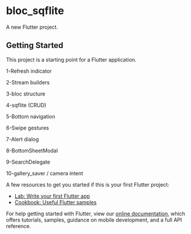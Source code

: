 # bloc_sqflite

A new Flutter project.

## Getting Started

This project is a starting point for a Flutter application.

1-Refresh indicator 

2-Stream builders

3-bloc structure

4-sqflite (CRUD)

5-Bottom navigation

6-Swipe gestures

7-Alert dialog

8-BottomSheetModal

9-SearchDelegate

10-gallery_saver / camera intent





A few resources to get you started if this is your first Flutter project:

- [Lab: Write your first Flutter app](https://flutter.dev/docs/get-started/codelab)
- [Cookbook: Useful Flutter samples](https://flutter.dev/docs/cookbook)

For help getting started with Flutter, view our
[online documentation](https://flutter.dev/docs), which offers tutorials,
samples, guidance on mobile development, and a full API reference.
